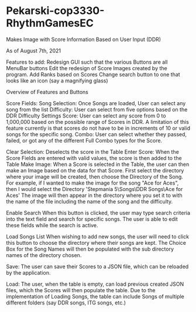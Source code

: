 # Pekarski-cop3330-RhythmGamesEC
Makes Image with Score Information Based on User Input (DDR)

As of August 7th, 2021

Features to add: Redesign GUI such that the various Buttons are all MenuBar buttons
Edit the redesign of Score Images created by the program. Add Ranks based on Scores
Change search button to one that looks like an icon (say a magnifying glass)

Overview of Features and Buttons

Score Fields:
Song Selection:
Once Songs are loaded, User can select any song from the list
Difficulty:
User can select from five options based on the DDR Difficulty Settings
Score:
User can select any score from 0 to 1,000,000 based on the possible range of Scores in DDR.
A limitation of this feature currently is that scores do not have to be in increments of 10 or valid songs for the specific song.
Combo:
User can select whether they passed, failed, or got any of the different Full Combo types for the Score.

Clear Selection:
Deselects the score in the Table
Enter Score:
When the Score Fields are entered with valid values, the score is then added to the Table
Make Image:
When a Score is selected in the Table, the user can then make an Image based on the data for that Score.
First select the directory where your image will be created, then choose the Directory of the Song. 
For example, if I wanted to make the image for the song "Ace for Aces", then I would select the Directory 'Stepmania 5\Songs\DDR Songs\Ace for Aces'
The image will then appear in the directory where you set it to with the name of the file including the name of the song and the difficulty.

Enable Search
When this button is clicked, the user may type search criteria into the text field and search for specific songs.
The user is able to edit these fields while the search is active.

Load Songs List
When wishing to add new songs, the user will need to click this button to choose the directory where their songs are kept.
The Choice Box for the Song Names will then be populated with the sub directory names of the directory chosen.

Save:
The user can save their Scores to a JSON file, which can be reloaded by the application.

Load:
The user, when the table is empty, can load previous created JSON files, which the Scores will then populate the table.
Due to the implementation of Loading Songs, the table can include Songs of multiple different folders (say DDR songs, ITG songs, etc.)
